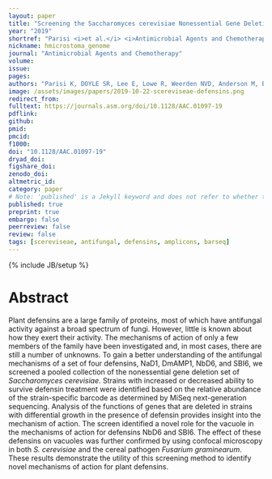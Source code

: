 ```yaml
---
layout: paper
title: "Screening the Saccharomyces cerevisiae Nonessential Gene Deletion Library Reveals Diverse Mechanisms of Action for Antifungal Plant Defensins"
year: "2019"
shortref: "Parisi <i>et al.</i> <i>Antimicrobial Agents and Chemotherapy</i> 2019"
nickname: hmicrostoma_genome
journal: "Antimicrobial Agents and Chemotherapy"
volume: 
issue:
pages: 
authors: "Parisi K, DOYLE SR, Lee E, Lowe R, Weerden NVD, Anderson M, Bleackley M. "
image: /assets/images/papers/2019-10-22-scereviseae-defensins.png
redirect_from: 
fulltext: https://journals.asm.org/doi/10.1128/AAC.01097-19
pdflink: 
github:
pmid: 
pmcid: 
f1000: 
doi: "10.1128/AAC.01097-19"
dryad_doi:
figshare_doi: 
zenodo_doi: 
altmetric_id: 
category: paper
# Note: 'published' is a Jekyll keyword and does not refer to whether the paper is published, but rather to whether this Markdown should be part of the rendered site.
published: true
preprint: true
embargo: false	
peerreview: false
review: false
tags: [scereviseae, antifungal, defensins, amplicons, barseq]
---
```

{% include JB/setup %}

# Abstract 

Plant defensins are a large family of proteins, most of which have antifungal activity against a broad spectrum of fungi. However, little is known about how they exert their activity. The mechanisms of action of only a few members of the family have been investigated and, in most cases, there are still a number of unknowns. To gain a better understanding of the antifungal mechanisms of a set of four defensins, NaD1, DmAMP1, NbD6, and SBI6, we screened a pooled collection of the nonessential gene deletion set of *Saccharomyces cerevisiae*. Strains with increased or decreased ability to survive defensin treatment were identified based on the relative abundance of the strain-specific barcode as determined by MiSeq next-generation sequencing. Analysis of the functions of genes that are deleted in strains with differential growth in the presence of defensin provides insight into the mechanism of action. The screen identified a novel role for the vacuole in the mechanisms of action for defensins NbD6 and SBI6. The effect of these defensins on vacuoles was further confirmed by using confocal microscopy in both *S. cerevisiae* and the cereal pathogen *Fusarium graminearum*. These results demonstrate the utility of this screening method to identify novel mechanisms of action for plant defensins.


